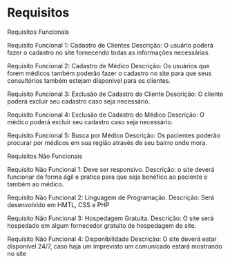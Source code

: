 # Requisitos

Requisitos Funcionais

  Requisito Funcional 1: Cadastro de Clientes
	  Descrição: O usuário poderá fazer o cadastro no site fornecendo todas as informações necessárias.

  Requisito Funcional 2: Cadastro de Médico
	  Descrição: Os usuários que forem médicos também poderão fazer o cadastro no site para que seus consultórios também estejam         disponível para os clientes.

  Requisito Funcional 3: Exclusão de Cadastro de Cliente
	  Descrição: O cliente poderá excluir seu cadastro caso seja necessário.

  Requisito Funcional 4: Exclusão de Cadastro do Médico
	  Descrição: O médico poderá excluir seu cadastro caso seja necessário.

  Requisito Funcional 5: Busca por Médico
	  Descrição: Os pacientes poderão procurar por médicos em sua região através de seu bairro onde mora.
    
 
Requisitos Não Funcionais

  Requisito Não Funcional 1: Deve ser responsivo.
	  Descrição: o site deverá funcionar de forma ágil e pratica para que seja benéfico ao paciente e também ao médico.

  Requisito Não Funcional 2: Linguagem de Programação.
	  Descrição: Será desenvolvido em HMTL, CSS e PHP

  Requisito Não Funcional 3: Hospedagem Gratuita.
	  Descrição: O site será hospedado em algum fornecedor gratuito de hospedagem de site.

  Requisito Não Funcional 4: Disponibilidade
	  Descrição: O site deverá estar disponível 24/7, caso haja um imprevisto um comunicado estará mostrando no site


